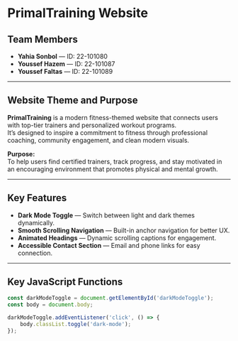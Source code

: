 # PrimalTraining Website

##  Team Members
- **Yahia Sonbol** — ID: 22-101080  
- **Youssef Hazem** — ID: 22-101087  
- **Youssef Faltas** — ID: 22-101089  

---

##  Website Theme and Purpose
**PrimalTraining** is a modern fitness-themed website that connects users with top-tier trainers and personalized workout programs.  
It’s designed to inspire a commitment to fitness through professional coaching, community engagement, and clean modern visuals.  

**Purpose:**  
To help users find certified trainers, track progress, and stay motivated in an encouraging environment that promotes physical and mental growth.

---

##  Key Features
- **Dark Mode Toggle** — Switch between light and dark themes dynamically.  
- **Smooth Scrolling Navigation** — Built-in anchor navigation for better UX.  
- **Animated Headings** — Dynamic scrolling captions for engagement.  
- **Accessible Contact Section** — Email and phone links for easy connection.  

---

## Key JavaScript Functions
```js
const darkModeToggle = document.getElementById('darkModeToggle');
const body = document.body;

darkModeToggle.addEventListener('click', () => {
    body.classList.toggle('dark-mode');
});
